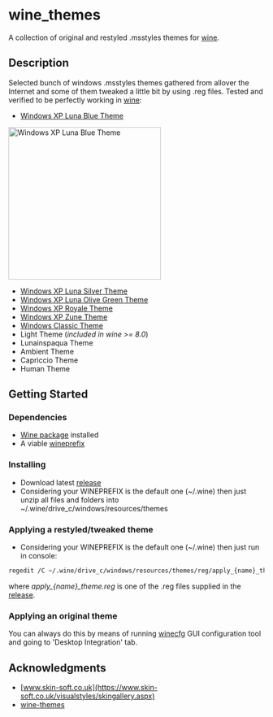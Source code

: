# wine_themes
 
A collection of original and restyled .msstyles themes for [wine](https://www.winehq.org/).
 

## Description

Selected bunch of windows .msstyles themes gathered from allover the Internet and some of them tweaked a little bit by using .reg files. Tested and verified to be perfectly working in [wine](https://www.winehq.org/):

*	[Windows XP Luna Blue Theme](https://en.wikipedia.org/wiki/Windows_XP_visual_styles#Luna)
<!-- [![](https://i.pinimg.com/originals/0d/01/20/0d0120494eff1a32d9b7e1047333844d.jpg)](https://i.pinimg.com/originals/0d/01/20/0d0120494eff1a32d9b7e1047333844d.jpg "Windows XP Luna Blue Theme") -->
[<img src="https://i.pinimg.com/originals/0d/01/20/0d0120494eff1a32d9b7e1047333844d.jpg" width="300" alt="Windows XP Luna Blue Theme" />](https://i.pinimg.com/originals/0d/01/20/0d0120494eff1a32d9b7e1047333844d.jpg)
*	[Windows XP Luna Silver Theme](https://en.wikipedia.org/wiki/Windows_XP_visual_styles#Luna)
*	[Windows XP Luna Olive Green Theme](https://en.wikipedia.org/wiki/Windows_XP_visual_styles#Luna)
* [Windows XP Royale Theme](https://en.wikipedia.org/wiki/Windows_XP_visual_styles#Royale)
* [Windows XP Zune Theme](https://en.wikipedia.org/wiki/Windows_XP_visual_styles#Zune)
* [Windows Classic Theme](https://en.wikipedia.org/wiki/Windows_XP_visual_styles#Windows_Classic)
* Light Theme (*included in wine >= 8.0*)
* Lunainspaqua Theme
* Ambient Theme
* Capriccio Theme
* Human Theme


## Getting Started

### Dependencies

* [Wine package](https://wiki.winehq.org/Download) installed
* A viable [wineprefix](https://wiki.winehq.org/FAQ#Wineprefixes)

### Installing

* Download latest [release](https://github.com/listumps/wine_themes/releases/latest)
* Considering your WINEPREFIX is the default one (~/.wine) then just unzip all files and folders into ~/.wine/drive_c/windows/resources/themes

### Applying a restyled/tweaked theme

* Considering your WINEPREFIX is the default one (~/.wine) then just run in console:
```bash
regedit /C ~/.wine/drive_c/windows/resources/themes/reg/apply_{name}_theme.reg
```
where *apply_{name}_theme.reg* is one of the .reg files supplied in the [release](https://github.com/listumps/wine_themes/releases/latest).

### Applying an original theme

You can always do this by means of running [winecfg](https://wiki.winehq.org/Winecfg) GUI configuration tool and going to 'Desktop Integration' tab.


## Acknowledgments

* [www.skin-soft.co.uk](https://www.skin-soft.co.uk/visualstyles/skingallery.aspx)
* [wine-themes](https://github.com/winunix/wine-themes)

